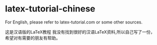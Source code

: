 # latex-tutorial-chinese 
For English, please refer to latex-tutorial.com or some other sources.

这是汉语版的LaTeX教程
我没有找到很好的汉语LaTeX资料,所以自己写了一份，希望对有需要的朋友有帮助。
